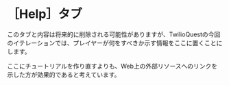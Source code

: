 # ［Help］タブ

このタブと内容は将来的に削除される可能性がありますが、TwilioQuestの今回のイテレーションでは、プレイヤーが何をすべきか示す情報をここに置くことにします。

ここにチュートリアルを作り直すよりも、Web上の外部リソースへのリンクを示した方が効果的であると考えています。